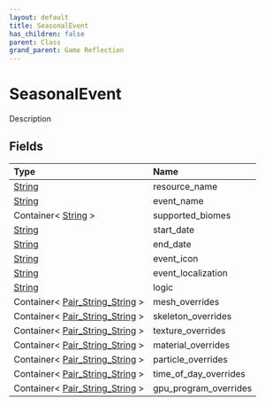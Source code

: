 ```yaml
---
layout: default
title: SeasonalEvent
has_children: false
parent: Class
grand_parent: Game Reflection
---
```

# SeasonalEvent
Description 

## Fields

| Type | Name |
|:----------|:--------------|
| [String](/riftbreaker-wiki/docs/game-reflection/components/string/) | resource_name |
| [String](/riftbreaker-wiki/docs/game-reflection/components/string/) | event_name |
| Container< [String](/riftbreaker-wiki/docs/game-reflection/components/string/) > | supported_biomes |
| [String](/riftbreaker-wiki/docs/game-reflection/components/string/) | start_date |
| [String](/riftbreaker-wiki/docs/game-reflection/components/string/) | end_date |
| [String](/riftbreaker-wiki/docs/game-reflection/components/string/) | event_icon |
| [String](/riftbreaker-wiki/docs/game-reflection/components/string/) | event_localization |
| [String](/riftbreaker-wiki/docs/game-reflection/components/string/) | logic |
| Container< [Pair_String_String](/riftbreaker-wiki/docs/game-reflection/classes/pair__string__string/) > | mesh_overrides |
| Container< [Pair_String_String](/riftbreaker-wiki/docs/game-reflection/classes/pair__string__string/) > | skeleton_overrides |
| Container< [Pair_String_String](/riftbreaker-wiki/docs/game-reflection/classes/pair__string__string/) > | texture_overrides |
| Container< [Pair_String_String](/riftbreaker-wiki/docs/game-reflection/classes/pair__string__string/) > | material_overrides |
| Container< [Pair_String_String](/riftbreaker-wiki/docs/game-reflection/classes/pair__string__string/) > | particle_overrides |
| Container< [Pair_String_String](/riftbreaker-wiki/docs/game-reflection/classes/pair__string__string/) > | time_of_day_overrides |
| Container< [Pair_String_String](/riftbreaker-wiki/docs/game-reflection/classes/pair__string__string/) > | gpu_program_overrides |

